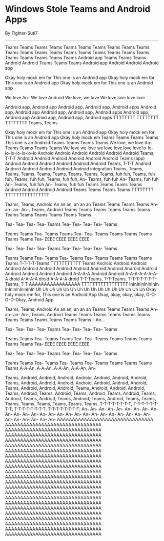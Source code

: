# Windows Stole Teams and Android Apps
By Fighter-Suti7

----

Teams Teams Teams Teams Teams
Teams Teams Teams Teams Teams Teams
Teams Teams Teams Teams Teams
Teams Teams Teams Teams Teams Teams
Teams Teams Teams Android app
Teams Teams Teams Android Android
Teams Teams Teams Android app
Android Android Android app

Okay holy mock em for
This one is an Android app
Okay holy mock em for
This one is an Android app
Okay holy mock em for
This one is an Android app

We love An-
We love Android
We love, we love
We love love love love

Android app, Android app
Android app, Android app,
Android apps
Android app, Android app
Android app, Android app,
Android apps
Android app, Android app
Android app, Android app,
Android apps
TTTTTTTT
TTTTTTTT
TTTTTTTT
Teams, Teams

Okay holy mock em for
This one is an Android app
Okay holy mock em for
This one is an Android app
Okay holy mock em
Teams Teams Teams Teams
This one is an Android
Teams Teams Teams Teams
We love, we love
An- Teams Teams Teams Teams
We love we love we
love love love love
lo-lo-lo-lo-lo-lo-lo-lo
Android Android Android Android
Android Android Teams, T-T-T
Android Android Android Android
Android Android Teams (app)
Android Android Android Android
Android Android Teams, T-T-T
Android Android Android Android
Android Android integration
Teams, Teams, Teams, Teams,
Teams, Teams, Teams, Teams,
Teams, fuh fuh,
Teams, fuh fuh,
Teams, fuh fuh,
Teams, fuh fuh,
An- Teams, fuh fuh
An- Teams, fuh fuh
An- Teams, fuh fuh
An- Teams, fuh fuh
Teams Teams Teams Teams
Android Android Android Android
Teams Teams Teams Teams
TTTTTTTT
TTTTTTTTTTTTTTTT

Teams,
Teams, Android
An an an, an an an
Teams Teams Teams Teams
An- an- an- An-,
Teams, Android
Teams Teams Teams Teams
Teams Teams Teams
Teams Teams Teams
Teams Teams

Tea- Tea-
Tea- Tea- Teams
Tea- Tea-
Tea- Tea- Teams

Teams Teams Tea- Teams
Teams Tea- Tea- Teams Teams
Teams Teams Teams Teams Tea-
EEEE EEEE EEEE EEEE

Tea- Tea-
Tea- Tea- Teams
Tea- Tea-
Tea- Tea- Teams

Teams Teams Tea- Teams
Tea- Teams Tea- Teams Teams
Teams Teams Teams
T-T-T-T-Teams
TTTTTTTTTTT Teams
Android Android Android Android
Android Android Android Android
Android Android Android Android
Android Android Android Android
A-A-A-A Android Android
A-A-A-A-A-A-A-A droid
A-A-A-A droid
A-A-A-A droid
T-T-Teams, T-T-Teams,
T-T-T-T-T-T-T-Teams, T-T
AAAAAAAAAAAAAAAAA
TTTTTTTTTTTTTTTTT
InInInInInInInIn
InInInInInInInIn
Uh Uh Uh Uh Uh Uh Uh Uh 
Uh Uh Uh Uh Uh Uh Uh Uh 
Okay holy mock em for,
This one is an Android App
Okay, okay, okay, okay,
O-O-O-O-Okay, Android App

Teams,
Teams, Android
An an an, an an an
Teams Teams Teams Teams
An- an- an- An-,
Teams, Android
Teams Teams Teams Teams
Teams Teams Teams
Teams Teams Teams
Teams Teams - An...

Tea- Tea-
Tea- Tea- Teams
Tea- Tea-
Tea- Tea- Teams

Teams Teams Tea- Teams
Teams Tea- Tea- Teams Teams
Teams Teams Teams Teams Tea-
EEEE EEEE EEEE EEEE

Tea- Tea-
Tea- Tea- Teams
Tea- Tea-
Tea- Tea- Teams

Teams Teams Tea- Teams
Tea- Teams Tea- Teams Teams
Teams Teams Teams
A-A-An, A-A-An, A-A-An, A-A-An, An-

Teams, Android, Android, Android,
Android, Android, Android, Android,
Teams, Android, Android, Android,
Android, Android, Android, Android,
Teams, Android, Android, Android,
Teams, Android, Android, Android,
Teams, Android, Teams, Android,
Teams, Android, Teams, Android,
Teams, Android, Teams, Android,
Teams, Android, Teams, Android,
Teams, Teams, Teams, Teams,
Teams, Teams, Teams, Teams,
T-T-T-T-T-T-T-T, T-T-T-T-T-T-T-T,
T-T-T-T-T-T-T-T, T-T-T-T-T-T-T-T,
An- An- An- An- An- An- An- An- 
An- An- An- An- An- An- An- An- 
An- An- An- An- An- An- An- An- 
An- An- An- An- An- An- An- An- 
AAAAAAAAAAAAAAAAAAAAAAAAAAAAAAAA
AAAAAAAAAAAAAAAAAAAAAAAAAAAAAAAA
AAAAAAAAAAAAAAAAAAAAAAAAAAAAAAAA
AAAAAAAAAAAAAAAAAAAAAAAAAAAAAAAA
AAAAAAAAAAAAAAAAAAAAAAAAAAAAAAAA
AAAAAAAAAAAAAAAAAAAAAAAAAAAAAAAA
AAAAAAAAAAAAAAAAAAAAAAAAAAAAAAAA
AAAAAAAAAAAAAAAAAAAAAAAAAAAAAAAA
AAAAAAAAAAAAAAAAAAAAAAAAAAAAAAAA
AAAAAAAAAAAAAAAAAAAAAAAAAAAAAAAA
AAAAAAAAAAAAAAAAAAAAAAAAAAAAAAAA
AAAAAAAAAAAAAAAAAAAAAAAAAAAAAAAA
AAAAAAAAAAAAAAAAAAAAAAAAAAAAAAAA
AAAAAAAAAAAAAAAAAAAAAAAAAAAAAAAA
AAAAAAAAAAAAAAAAAAAAAAAAAAAAAAAA
AAAAAAAAAAAAAAAAAAAAAAAAAAAAAAAA
AAAAAAAAAAAAAAAAAAAAAAAAAAAAAAAA
AAAAAAAAAAAAAAAAAAAAAAAAAAAAAAAA
AAAAAAAAAAAAAAAAAAAAAAAAAAAAAAAA
AAAAAAAAAAAAAAAAAAAAAAAAAAAAAAAA
AAAAAAAAAAAAAAAAAAAAAAAAAAAAAAAA
AAAAAAAAAAAAAAAAAAAAAAAAAAAAAAAA
AAAAAAAAAAAAAAAAAAAAAAAAAAAAAAAA
